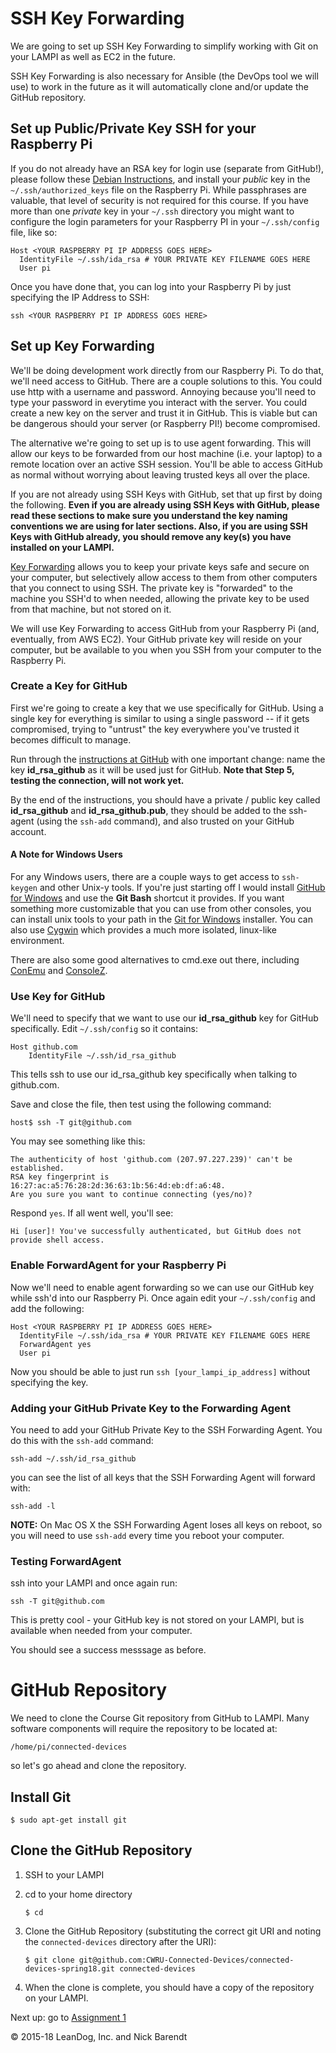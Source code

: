 # SSH Key Forwarding

We are going to set up SSH Key Forwarding to simplify working with Git on your LAMPI as well as EC2 in the future.

SSH Key Forwarding is also necessary for Ansible (the DevOps tool we will use) to work in the future as it will automatically clone and/or update the GitHub repository.

## Set up Public/Private Key SSH for your Raspberry Pi

If you do not already have an RSA key for login use (separate from GitHub!), please follow these [Debian Instructions](https://www.debian.org/devel/passwordlessssh), and install your *public* key in the ```~/.ssh/authorized_keys``` file on the Raspberry Pi.  While passphrases are valuable, that level of security is not required for this course.  If you have more than one *private* key in your ```~/.ssh``` directory you might want to configure the login parameters for your Raspberry PI in your ```~/.ssh/config``` file, like so:

```
Host <YOUR RASPBERRY PI IP ADDRESS GOES HERE>
  IdentityFile ~/.ssh/ida_rsa # YOUR PRIVATE KEY FILENAME GOES HERE
  User pi
```

Once you have done that, you can log into your Raspberry Pi by just specifying the IP Address to SSH:

```
ssh <YOUR RASPBERRY PI IP ADDRESS GOES HERE>
```

## Set up Key Forwarding

We'll be doing development work directly from our Raspberry Pi. To do that, we'll need access to GitHub. There are a couple solutions to this. You could use http with a username and password. Annoying because you'll need to type your password in everytime you interact with the server. You could create a new key on the server and trust it in GitHub. This is viable but can be dangerous should your server (or Raspberry PI!) become compromised.

The alternative we're going to set up is to use agent forwarding. This will allow our keys to be forwarded from our host machine (i.e. your laptop) to a remote location over an active SSH session. You'll be able to access GitHub as normal without worrying about leaving trusted keys all over the place.

If you are not already using SSH Keys with GitHub, set that up first by doing the following.  **Even if you are already using SSH Keys with GitHub, please read these sections to make sure you understand the key naming conventions we are using for later sections.  Also, if you are using SSH Keys with GitHub already, you should remove any key(s) you have installed on your LAMPI.**

[Key Forwarding](https://developer.github.com/v3/guides/using-ssh-agent-forwarding/) allows you to keep your private keys safe and secure on your computer, but selectively allow access to them from other computers that you connect to using SSH.  The private key is "forwarded" to the machine you SSH'd to when needed, allowing the private key to be used from that machine, but not stored on it.

We will use Key Forwarding to access GitHub from your Raspberry Pi (and, eventually, from AWS EC2).  Your GitHub private key will reside on your computer, but be available to you when you SSH from your computer to the Raspberry Pi.

### Create a Key for GitHub

First we're going to create a key that we use specifically for GitHub. Using a single key for everything is similar to using a single password -- if it gets compromised, trying to "untrust" the key everywhere you've trusted it becomes difficult to manage.

Run through the [instructions at GitHub](https://help.github.com/articles/generating-ssh-keys/) with one important change: name the key **id_rsa_github** as it will be used just for GitHub. **Note that Step 5, testing the connection, will not work yet.**

By the end of the instructions, you should have a private / public key called **id_rsa_github** and **id_rsa_github.pub**, they should be added to the ssh-agent (using the `ssh-add` command), and also trusted on your GitHub account.

#### A Note for Windows Users

For any Windows users, there are a couple ways to get access to `ssh-keygen` and other Unix-y tools. If you're just starting off I would install [GitHub for Windows](https://windows.github.com/) and use the **Git Bash** shortcut it provides. If you want something more customizable that you can use from other consoles, you can install unix tools to your path in the  [Git for Windows](https://git-for-windows.github.io) installer. You can also use [Cygwin](https://www.cygwin.com) which provides a much more isolated, linux-like environment.

There are also some good alternatives to cmd.exe out there, including [ConEmu](https://conemu.github.io) and [ConsoleZ](https://github.com/cbucher/console).

### Use Key for GitHub

We'll need to specify that we want to use our **id_rsa_github** key for GitHub specifically. Edit `~/.ssh/config` so it contains:

```
Host github.com
    IdentityFile ~/.ssh/id_rsa_github
```

This tells ssh to use our id_rsa_github key specifically when talking to github.com.

Save and close the file, then test using the following command:

```
host$ ssh -T git@github.com
```

You may see something like this:

```
The authenticity of host 'github.com (207.97.227.239)' can't be established.
RSA key fingerprint is 16:27:ac:a5:76:28:2d:36:63:1b:56:4d:eb:df:a6:48.
Are you sure you want to continue connecting (yes/no)?
```

Respond `yes`. If all went well, you'll see:

```
Hi [user]! You've successfully authenticated, but GitHub does not provide shell access.
```

### Enable ForwardAgent for your Raspberry Pi

Now we'll need to enable agent forwarding so we can use our GitHub key while ssh'd into our Raspberry Pi. Once again edit your `~/.ssh/config` and add the following:

```
Host <YOUR RASPBERRY PI IP ADDRESS GOES HERE>
  IdentityFile ~/.ssh/ida_rsa # YOUR PRIVATE KEY FILENAME GOES HERE
  ForwardAgent yes
  User pi
```

Now you should be able to just run `ssh [your_lampi_ip_address]` without specifying the key.

### Adding your GitHub Private Key to the Forwarding Agent

You need to add your GitHub Private Key to the SSH Forwarding Agent.  You do this with the `ssh-add` command:

```
ssh-add ~/.ssh/id_rsa_github
```

you can see the list of all keys that the SSH Forwarding Agent will forward with:

```
ssh-add -l
```

**NOTE:** On Mac OS X the SSH Forwarding Agent loses all keys on reboot, so you will need to use `ssh-add` every time you reboot your computer.

### Testing ForwardAgent

ssh into your LAMPI and once again run:

```
ssh -T git@github.com
```

This is pretty cool - your GitHub key is not stored on your LAMPI, but is available when needed from your computer.

You should see a success messsage as before.

# GitHub Repository

We need to clone the Course Git repository from GitHub to LAMPI.  Many software components will require the repository to be located at:

`/home/pi/connected-devices`

so let's go ahead and clone the repository.

## Install Git

```shell
$ sudo apt-get install git
```

## Clone the GitHub Repository

1. SSH to your LAMPI
1. cd to your home directory

    ```shell
    $ cd
    ```

1. Clone the GitHub Repository (substituting the correct git URI and noting the `connected-devices` directory after the URI):

    ```shell
    $ git clone git@github.com:CWRU-Connected-Devices/connected-devices-spring18.git connected-devices
    ```

1. When the clone is complete, you should have a copy of the repository on your LAMPI.

Next up: go to [Assignment 1](../01.8_Assignment/README.md)

&copy; 2015-18 LeanDog, Inc. and Nick Barendt

